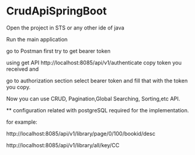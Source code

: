 # CrudApiSpringBoot

Open the project in STS or any other ide of java 

Run the main application 

go to Postman first try to get bearer token

using get API http://localhost:8085/api/v1/authenticate copy token you received and 

go to authorization section select bearer token and fill that with the 
token you copy.

Now you can use CRUD, Pagination,Global Searching, Sorting,etc API.


** configuration related with postgreSQL required for the implementation.

for example:

http://localhost:8085/api/v1/library/page/0/100/bookid/desc

http://localhost:8085/api/v1/library/all/key/CC

